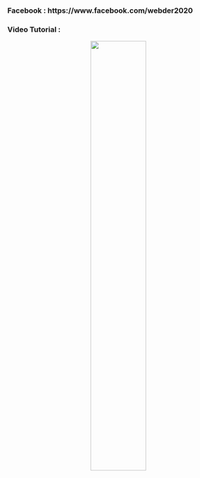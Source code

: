 <h3>Facebook : https://www.facebook.com/webder2020</h3>
<h3>Video Tutorial : </h3>


[<p align="center"><img src="https://user-images.githubusercontent.com/96941642/161379561-89842b8d-e2ce-46a5-8885-3d0a0f994f08.jpg" width="50%"></p>](https://youtu.be/IcZqJB0GCmE "Now in Android: 55")
  
